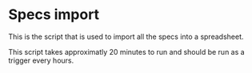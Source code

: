 # Specs import

This is the script that is used to import all the specs into a spreadsheet.

This script takes approximatly 20 minutes to run and should be run as a trigger every hours.